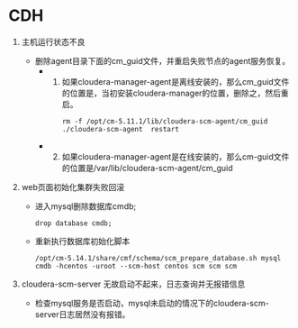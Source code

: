 # CDH

1. 主机运行状态不良
    * 删除agent目录下面的cm_guid文件，并重启失败节点的agent服务恢复。
        * 1) 如果cloudera-manager-agent是离线安装的，那么cm_guid文件的位置是，当初安装cloudera-manager的位置，删除之，然后重启。
                ```
                rm -f /opt/cm-5.11.1/lib/cloudera-scm-agent/cm_guid
                ./cloudera-scm-agent  restart 
                ```
        * 2) 如果cloudera-manager-agent是在线安装的，那么cm-guid文件的位置是/var/lib/cloudera-scm-agent/cm_guid


2. web页面初始化集群失败回滚
    * 进入mysql删除数据库cmdb;
        ```
        drop database cmdb;
        ```
    * 重新执行数据库初始化脚本
        ```
        /opt/cm-5.14.1/share/cmf/schema/scm_prepare_database.sh mysql cmdb -hcentos -uroot --scm-host centos scm scm scm
        ```
      
3. cloudera-scm-server 无故启动不起来，日志查询并无报错信息
    * 检查mysql服务是否启动，mysql未启动的情况下的cloudera-scm-server日志居然没有报错。



